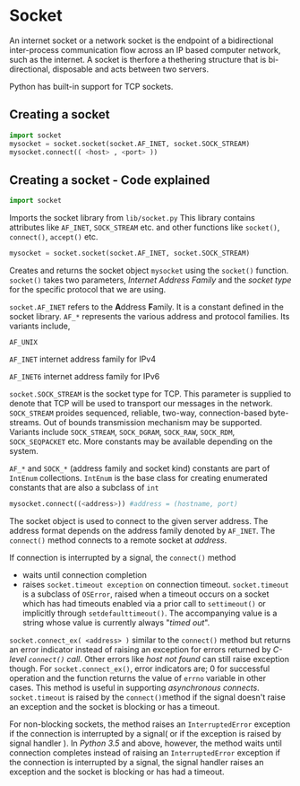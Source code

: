 # Socket

An internet socket or a network socket is the endpoint of a bidirectional inter-process communication flow across an IP based computer network, such as the internet.
A socket is therfore a thethering structure that is bi-directional, disposable and acts between two servers.

Python has built-in support for TCP sockets.

## Creating a socket

```python
import socket
mysocket = socket.socket(socket.AF_INET, socket.SOCK_STREAM)
mysocket.connect(( <host> , <port> ))
```
## Creating a socket - Code explained
```python
import socket
```
Imports the socket library from `lib/socket.py` This library contains attributes like `AF_INET`, `SOCK_STREAM` etc. and other functions like `socket()`, `connect()`, `accept()` etc.
```python
mysocket = socket.socket(socket.AF_INET, socket.SOCK_STREAM)
```
Creates and returns the socket object `mysocket` using the `socket()` function. `socket()` takes two parameters, *Internet Address Family* and the *socket type* for the specific protocol that we are using.

`socket.AF_INET` refers to the **A**ddress **F**amily. It is a constant defined in the socket library. `AF_*` represents the various address and protocol families. Its variants include,

`AF_UNIX`

`AF_INET` internet address family for IPv4

`AF_INET6` internet address family for IPv6

`socket.SOCK_STREAM` is the socket type for TCP. This parameter is supplied to denote that TCP will be used to transport our messages in the network. `SOCK_STREAM` proides sequenced, reliable, two-way, connection-based byte-streams. Out of bounds transmission mechanism may be supported. Variants include
`SOCK_STREAM`, `SOCK_DGRAM`, `SOCK_RAW`, `SOCK_RDM`, `SOCK_SEQPACKET` etc. More constants may be available depending on the system.

`AF_*` and `SOCK_*` (address family and socket kind) constants are part of `IntEnum` collections. `IntEnum` is the base class for creating enumerated constants that are also a subclass of `int`

```python
mysocket.connect((<address>)) #address = (hostname, port)
```

The socket object is used to connect  to the given server address. The address format depends on the address family denoted by `AF_INET`. The `connect()` method connects to a remote socket at *address*.

If connection is interrupted by a signal, the `connect()` method

- waits until connection completion
- raises `socket.timeout exception` on connection timeout. `socket.timeout` is a subclass of `OSError`, raised when a timeout occurs on a socket which has had timeouts enabled via a prior call to `settimeout()` or implicitly through `setdefaulttimeout()`. The accompanying value is a string whose value is currently always "*timed out*".

`socket.connect_ex( <address> )` similar to the `connect()` method but returns an error indicator instead of raising an exception for errors returned by *C-level `connect()` call*. Other errors like *host not found* can still raise exception though. For `socket.connect_ex()`, error indicators are; 0 for successful operation and the function returns the value of `errno` variable in other cases. This method is useful in supporting *asynchronous connects*. `socket.timeout` is raised by the `connect()`method if the signal doesn't raise an exception and the socket is blocking or has a timeout. 

For non-blocking sockets, the method raises an `InterruptedError` exception if the connection is interrupted by a signal( or if the exception is raised by signal handler ). In *Python 3.5* and above, however, the method waits until connection completes instead of raising an `InterruptedError` exception if the connection is interrupted by a signal, the signal handler raises an exception and the socket is blocking or has had a timeout.
